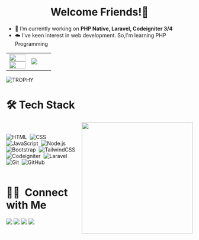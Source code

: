 <h1 align="center">Welcome Friends!👏</h1>

- 🔭 I’m currently working on **PHP Native, Laravel, Codeigniter 3/4**
- ☁️ I've keen interest in web development. So,I'm learning PHP Programming
<table>
    <tr border="none">
        <td width="50%" align="center">
            <img width="100%" src="https://github-readme-stats.vercel.app/api?username=reeansa&bg_color=eefaff&text_color=005073&title_color=005073&icon_color=005073&ring_color=00BFFF&show_icons=true&count_private=true" />
            <img width="100%" src="https://github-readme-streak-stats.herokuapp.com?user=reeansa&background=EEFAFF&ring=00BFFF&fire=00BFFF&currStreakLabel=005073&stroke=005073&sideNums=005073&sideLabels=005073&currStreakNum=00BFFF&dates=005073&excludeDaysLabel=005073" />
        </td>
        <td width="50%">
            <img src="https://github-readme-stats-anuraghazra1.vercel.app/api/top-langs/?username=reeansa&bg_color=eefaff&text_color=005073&title_color=005073&icon_color=005073&ring_color=00BFFF&hide_border=false&langs_count=10"/>
        </td>
    </tr>
</table>
<img align="center" src="https://github-profile-trophy.vercel.app/?username=reeansa&theme=flat&margin-w=15&no-frame=true" alt="TROPHY" />

# 🛠 Tech Stack
<img align="right" src="https://raw.githubusercontent.com/rahul-jha98/rahul-jha98/main/techstack.gif" width="300px">
<br>

![HTML](https://img.shields.io/badge/-HTML-05122A?style=flat&logo=HTML5)&nbsp;
![CSS](https://img.shields.io/badge/-CSS-05122A?style=flat&logo=CSS3&logoColor=1572B6)&nbsp;
![JavaScript](https://img.shields.io/badge/-JavaScript-05122A?style=flat&logo=javascript)&nbsp;
![Node.js](https://img.shields.io/badge/-Node.js-05122A?style=flat&logo=node.js)&nbsp;
![Bootstrap](https://img.shields.io/badge/-Bootstrap-05122A?style=flat&logo=bootstrap&logoColor=563D7C)&nbsp;
![TailwindCSS](https://img.shields.io/badge/-Tailwindcss-05122A?style=flat&logo=tailwindcss)&nbsp;
![Codeigniter](https://img.shields.io/badge/-Codeigniter-05122A?style=flat&logo=Codeigniter)&nbsp;
![Laravel](https://img.shields.io/badge/-Laravel-05122A?style=flat&logo=Laravel)&nbsp;
![Git](https://img.shields.io/badge/-Git-05122A?style=flat&logo=git)&nbsp;
![GitHub](https://img.shields.io/badge/-GitHub-05122A?style=flat&logo=github)&nbsp;
<br><br>
# 🤝🏻 &nbsp;Connect with Me
<a href="https://www.linkedin.com/in/raihanfebriyansah/"><img src="https://img.shields.io/badge/Raihan%20Febriyansah-009adf?style=flat&logo=Linkedin&logoColor=white"></a>
<a href="mailto:raihanfebriyansahh@gmail.com"><img src="https://img.shields.io/badge/Raihanfebriyansahh@gmail.com-009adf?style=flat&logo=Gmail&logoColor=white"></a>
<a href="https://www.instagram.com/raihanfebriyansah/"><img src="https://img.shields.io/badge/@Raihan%20Febriyansah-009adf?style=flat&logo=Instagram&logoColor=white"></a>
<a href="https://twitter.com/haayrai"><img src="https://img.shields.io/badge/@haayrai-009adf?style=flat&logo=Twitter&logoColor=white"></a>

